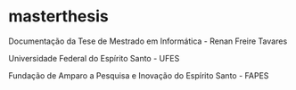 # masterthesis
Documentação da Tese de Mestrado em Informática - Renan Freire Tavares

Universidade Federal do Espírito Santo - UFES

Fundação de Amparo a Pesquisa e Inovação do Espírito Santo - FAPES
